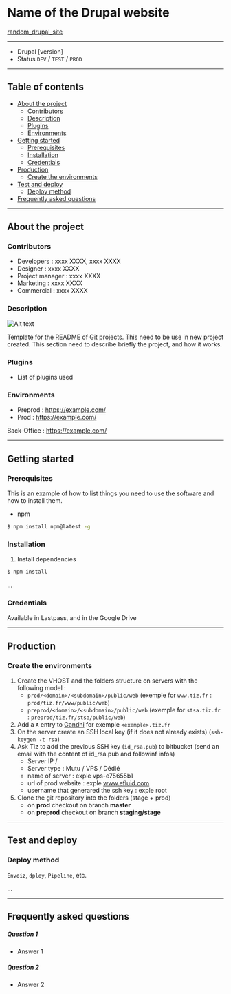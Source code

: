 # Name of the Drupal website  
[random_drupal_site](https://bitbucket.org/tizdev/template_readme_git/src/master/)

---

- Drupal [version]
- Status `DEV` / `TEST` / `PROD` 

---

## Table of contents

* [About the project](#markdown-header-about-the-project)
    * [Contributors](#markdown-header-contributors)
    * [Description](#markdown-header-description)
    * [Plugins](#markdown-header-plugins)
    * [Environments](#markdown-header-environments)
* [Getting started](#markdown-header-getting-started)
    * [Prerequisites](#markdown-header-prerequisites)
    * [Installation](#markdown-header-installation)
    * [Credentials](#markdown-header-credentials)
* [Production](#markdown-header-test-and-deploy)
    * [Create the environments](#markdown-header-create-the-environments) 
* [Test and deploy](#markdown-header-test-and-deploy)
    * [Deploy method](#markdown-header-deploy-method)   
* [Frequently asked questions](#markdown-header-frequently-asked-questions)


---


## About the project

### Contributors

 * Developers : xxxx XXXX, xxxx XXXX
 * Designer : xxxx XXXX
 * Project manager : xxxx XXXX
 * Marketing : xxxx XXXX
 * Commercial : xxxx XXXX
 

### Description

![Alt text](https://i.ibb.co/YDKNjBm/screenshot.png)

Template for the README of Git projects. This need to be use in new project created. This section need to describe briefly the project, and how it works.

### Plugins
 * List of plugins used
 
 
### Environments

 * Preprod :  https://example.com/
 * Prod : https://example.com/

Back-Office : https://example.com/

---

## Getting started

### Prerequisites

This is an example of how to list things you need to use the software and how to install them.

* npm
```sh
$ npm install npm@latest -g
```

### Installation

1. Install dependencies
```sh
$ npm install 
```

...

### Credentials
Available in Lastpass, and in the Google Drive

---

## Production
### Create the environments

1. Create the VHOST and the folders structure on servers with the following model :
    - `prod/<domain>/<subdomain>/public/web` (exemple for `www.tiz.fr` : `prod/tiz.fr/www/public/web`)
    - `preprod/<domain>/<subdomain>/public/web` (exemple for `stsa.tiz.fr` : `preprod/tiz.fr/stsa/public/web`)
2. Add a `A` entry to [Gandhi](https://id.gandi.net/fr/) for exemple `<exemple>.tiz.fr`
3. On the server create an SSH local key (if it does not already exists) (```ssh-keygen -t rsa```)
4. Ask Tiz to add the previous SSH key (`id_rsa.pub`) to bitbucket (send an email with the content of id_rsa.pub and followinf infos)
    - Server IP / 
    - Server type : Mutu / VPS / Dédié
    - name of server : exple vps-e75655b1
    - url of prod website : exple www.efluid.com
    - username that generared the ssh key : exple root
5. Clone the git repository into the folders (stage + prod)
    - on **prod** checkout on branch **master**
    - on **preprod** checkout on branch **staging/stage**

---

## Test and deploy

### Deploy method

`Envoiz`, `dploy`, `Pipeline`, etc.

...

---

## Frequently asked questions

##### Question 1
 * Answer 1

##### Question 2
 * Answer 2